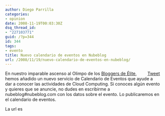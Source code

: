 ```yaml
---
author: Diego Parrilla
categories:
- opinion
date: 2008-11-19T00:03:30Z
dsq_thread_id:
- "227103771"
guid: /?p=344
id: 344
tags:
- evento
title: Nuevo calendario de eventos en Nubeblog
url: /2008/11/19/nuevo-calendario-de-eventos-en-nubeblog/
---
```


<div style="float: right; margin-left: 10px;">
  <a href="https://twitter.com/share" class="twitter-share-button" data-via="nubeblog" data-hashtags="evento" data-count="vertical" data-url="/2008/11/19/nuevo-calendario-de-eventos-en-nubeblog/">Tweet</a>
</div>

En nuestro imparable ascenso al Olimpo de los [Bloggers de Élite](http://www.alfredodehoces.com/press/blogman-begins), hemos añadido un nuevo servicio de Calendario de Eventos que ayude a dar a conocer las actividades de Cloud Computing. Si conoces algún evento y quieres que se anuncie, no dudes en escribirme a nubeblog#nubeblog.com con los datos sobre el evento. Lo publicaremos en el calendario de eventos.

La url es </eventos>
